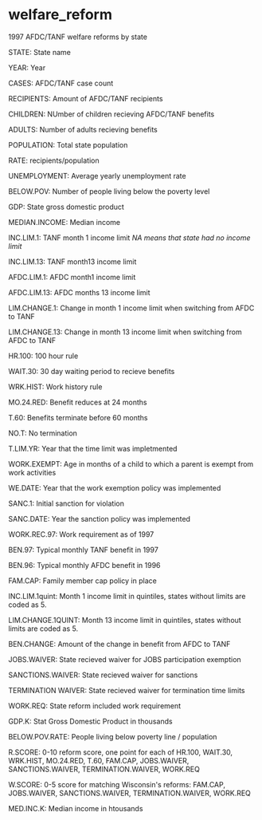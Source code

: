 # welfare_reform
1997 AFDC/TANF welfare reforms by state

STATE: State name

YEAR: Year

CASES: AFDC/TANF case count

RECIPIENTS: Amount of AFDC/TANF recipients

CHILDREN: NUmber of children recieving AFDC/TANF benefits

ADULTS: Number of adults recieving benefits

POPULATION: Total state population

RATE: recipients/population

UNEMPLOYMENT: Average yearly unemployment rate

BELOW.POV: Number of people living below the poverty level

GDP: State gross domestic product

MEDIAN.INCOME: Median income

INC.LIM.1: TANF month 1 income limit *NA means that state had no income limit*

INC.LIM.13: TANF month13 income limit

AFDC.LIM.1: AFDC month1 income limit

AFDC.LIM.13: AFDC months 13 income limit

LIM.CHANGE.1: Change in month 1 income limit when switching from AFDC to TANF

LIM.CHANGE.13: Change in month 13 income limit when switching from AFDC to TANF

HR.100: 100 hour rule

WAIT.30: 30 day waiting period to recieve benefits

WRK.HIST: Work history rule

MO.24.RED: Benefit reduces at 24 months

T.60: Benefits terminate before 60 months

NO.T: No termination

T.LIM.YR: Year that the time limit was impletmented

WORK.EXEMPT: Age in months of a child to which a parent is exempt from work activities 

WE.DATE: Year that the work exemption policy was implemented

SANC.1: Initial sanction for violation

SANC.DATE: Year the sanction policy was implemented

WORK.REC.97: Work requirement as of 1997

BEN.97: Typical monthly TANF benefit in 1997

BEN.96: Typical monthly AFDC benefit in 1996

FAM.CAP: Family member cap policy in place

INC.LIM.1quint: Month 1 income limit in quintiles, states without limits are coded as 5. 

LIM.CHANGE.1QUINT: Month 13 income limit in quintiles, states without limits are coded as 5. 

BEN.CHANGE: Amount of the change in benefit from AFDC to TANF

JOBS.WAIVER: State recieved waiver for JOBS participation exemption

SANCTIONS.WAIVER: State recieved waiver for sanctions

TERMINATION WAIVER: State recieved waiver for termination time limits

WORK.REQ: State reform included work requirement

GDP.K: Stat Gross Domestic Product in thousands

BELOW.POV.RATE: People living below poverty line / population

R.SCORE: 0-10 reform score, one point for each of HR.100, WAIT.30, WRK.HIST, MO.24.RED, T.60, FAM.CAP, JOBS.WAIVER, SANCTIONS.WAIVER, TERMINATION.WAIVER, WORK.REQ

W.SCORE: 0-5 score for matching Wisconsin's reforms: FAM.CAP, JOBS.WAIVER, SANCTIONS.WAIVER, TERMINATION.WAIVER, WORK.REQ

MED.INC.K: Median income in htousands

